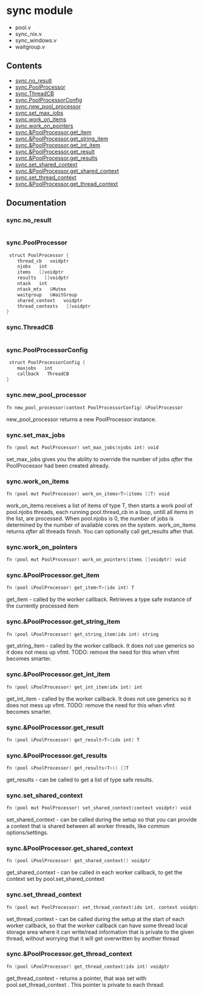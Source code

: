 # sync module
- pool.v
- sync_nix.v
- sync_windows.v
- waitgroup.v
## Contents
- [sync.no_result](#syncno_result)
- [sync.PoolProcessor](#syncpoolprocessor)
- [sync.ThreadCB](#syncthreadcb)
- [sync.PoolProcessorConfig](#syncpoolprocessorconfig)
- [sync.new_pool_processor](#syncnew_pool_processor)
- [sync.set_max_jobs](#syncset_max_jobs)
- [sync.work_on_items<T>](#syncwork_on_itemst)
- [sync.work_on_pointers](#syncwork_on_pointers)
- [sync.&PoolProcessor.get_item<T>](#syncpoolprocessorget_itemt)
- [sync.&PoolProcessor.get_string_item](#syncpoolprocessorget_string_item)
- [sync.&PoolProcessor.get_int_item](#syncpoolprocessorget_int_item)
- [sync.&PoolProcessor.get_result<T>](#syncpoolprocessorget_resultt)
- [sync.&PoolProcessor.get_results<T>](#syncpoolprocessorget_resultst)
- [sync.set_shared_context](#syncset_shared_context)
- [sync.&PoolProcessor.get_shared_context](#syncpoolprocessorget_shared_context)
- [sync.set_thread_context](#syncset_thread_context)
- [sync.&PoolProcessor.get_thread_context](#syncpoolprocessorget_thread_context)

## Documentation
### sync.no_result
```v

```
### sync.PoolProcessor
```v
 struct PoolProcessor {
    thread_cb   voidptr
    njobs   int
    items   []voidptr
    results   []voidptr
    ntask   int
    ntask_mtx   &Mutex
    waitgroup   &WaitGroup
    shared_context   voidptr
    thread_contexts   []voidptr
}
```
### sync.ThreadCB
```v

```
### sync.PoolProcessorConfig
```v
 struct PoolProcessorConfig {
    maxjobs   int
    callback   ThreadCB
}
```
### sync.new_pool_processor
```v
fn new_pool_processor(context PoolProcessorConfig) &PoolProcessor
```
new_pool_processor returns a new PoolProcessor instance.

### sync.set_max_jobs
```v
fn (pool mut PoolProcessor) set_max_jobs(njobs int) void
```
set_max_jobs gives you the ability to override the number 
of jobs *after* the PoolProcessor had been created already.

### sync.work_on_items<T>
```v
fn (pool mut PoolProcessor) work_on_items<T>(items []T) void
```
work_on_items receives a list of items of type T, 
then starts a work pool of pool.njobs threads, each running 
pool.thread_cb in a loop, untill all items in the list, 
are processed. 
When pool.njobs is 0, the number of jobs is determined 
by the number of available cores on the system. 
work_on_items returns *after* all threads finish. 
You can optionally call get_results after that.

### sync.work_on_pointers
```v
fn (pool mut PoolProcessor) work_on_pointers(items []voidptr) void
```
### sync.&PoolProcessor.get_item<T>
```v
fn (pool &PoolProcessor) get_item<T>(idx int) T
```
get_item - called by the worker callback. 
Retrieves a type safe instance of the currently processed item

### sync.&PoolProcessor.get_string_item
```v
fn (pool &PoolProcessor) get_string_item(idx int) string
```
get_string_item - called by the worker callback. 
It does not use generics so it does not mess up vfmt. 
TODO: remove the need for this when vfmt becomes smarter.

### sync.&PoolProcessor.get_int_item
```v
fn (pool &PoolProcessor) get_int_item(idx int) int
```
get_int_item - called by the worker callback. 
It does not use generics so it does not mess up vfmt. 
TODO: remove the need for this when vfmt becomes smarter.

### sync.&PoolProcessor.get_result<T>
```v
fn (pool &PoolProcessor) get_result<T>(idx int) T
```
### sync.&PoolProcessor.get_results<T>
```v
fn (pool &PoolProcessor) get_results<T>() []T
```
get_results - can be called to get a list of type safe results.

### sync.set_shared_context
```v
fn (pool mut PoolProcessor) set_shared_context(context voidptr) void
```
set_shared_context - can be called during the setup so that you can 
provide a context that is shared between all worker threads, like 
common options/settings.

### sync.&PoolProcessor.get_shared_context
```v
fn (pool &PoolProcessor) get_shared_context() voidptr
```
get_shared_context - can be called in each worker callback, to get 
the context set by pool.set_shared_context

### sync.set_thread_context
```v
fn (pool mut PoolProcessor) set_thread_context(idx int, context voidptr) void
```
set_thread_context - can be called during the setup at the start of 
each worker callback, so that the worker callback can have some thread 
local storage area where it can write/read information that is private 
to the given thread, without worrying that it will get overwritten by 
another thread

### sync.&PoolProcessor.get_thread_context
```v
fn (pool &PoolProcessor) get_thread_context(idx int) voidptr
```
get_thread_context - returns a pointer, that was set with 
pool.set_thread_context . This pointer is private to each thread.
